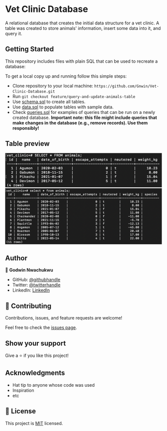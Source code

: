 # Vet Clinic Database

A relational database that creates the initial data structure for a vet clinic. A table was created to store animals' information, insert some data into it, and query it.

## Getting Started

This repository includes files with plain SQL that can be used to recreate a database:

To get a local copy up and running follow this simple steps:

- Clone repository to your local machine: `https://github.com/Gnwin/Vet-Clinic-Database.git`
- Run `git checkout feature/query-and-update-animals-table`
- Use [schema.sql](./schema.sql) to create all tables.
- Use [data.sql](./data.sql) to populate tables with sample data.
- Check [queries.sql](./queries.sql) for examples of queries that can be run on a newly created database. **Important note: this file might include queries that make changes in the database (e.g., remove records). Use them responsibly!**

## Table preview

<img src="Screenshot 2022-06-14 at 4.57.19 PM.png">
<img src="Screenshot 2022-06-15 at 5.47.12 PM.png">


## Author

👤 **Godwin Nwachukwu**

- GitHub: [@githubhandle](https://github.com/gnwin)
- Twitter: [@twitterhandle](https://twitter.com/gmarxr)
- LinkedIn: [LinkedIn](https://www.linkedin.com/in/n-gwin/)


## 🤝 Contributing

Contributions, issues, and feature requests are welcome!

Feel free to check the [issues page](../../issues/).

## Show your support

Give a ⭐️ if you like this project!

## Acknowledgments

- Hat tip to anyone whose code was used
- Inspiration
- etc

## 📝 License

This project is [MIT](./MIT.md) licensed.
